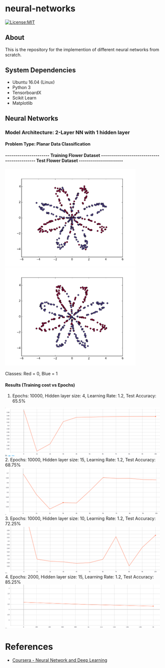 # neural-networks
[![License:MIT](https://img.shields.io/badge/License-MIT-blue.svg)](https://github.com/nalindas9/neural-networks/blob/master/LICENSE)
## About
This is the repository for the implemention of different neural networks from scratch.
## System Dependencies
- Ubuntu 16.04 (Linux)
- Python 3
- TensorboardX
- Scikit Learn
- Matplotlib
## Neural Networks
### Model Architecture: 2-Layer NN with 1 hidden layer
#### Problem Type: Planar Data Classification
#### ---------------------- Training Flower Dataset -------------------------------------------- Test Flower Dataset ----------------------
<img src = "images/flower_dataset.png" width="425"><img src = "images/flower_test_dataset.png" width="425">

Classes: Red = 0, Blue = 1

#### Results (Training cost vs Epochs)
1. Epochs: 10000, Hidden layer size: 4, Learning Rate: 1.2, Test Accuracy: 65.5%
<img src = "images/itr_10000_nh_4_lr_1.2_acc_65.5.png">
2. Epochs: 10000, Hidden layer size: 15, Learning Rate: 1.2, Test Accuracy: 68.75%
<img src = "images/itr_10000_nh_15_lr_1.2_acc_68.75.png">
3. Epochs: 10000, Hidden layer size: 10, Learning Rate: 1.2, Test Accuracy: 72.25%
<img src = "images/itr_10000_nh_10_lr_1.2_acc_72.25.png">
4. Epochs: 2000, Hidden layer size: 15, Learning Rate: 1.2, Test Accuracy: 85.25%
<img src = "images/itr_2000_nh_15_lr_1.2_acc_85.25.png">

# References
- [Coursera - Neural Network and Deep Learning](https://www.coursera.org/learn/neural-networks-deep-learning)
